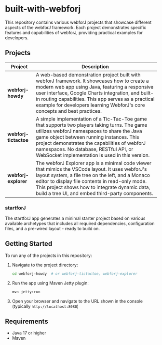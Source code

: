 # built-with-webforj

This repository contains various webforJ projects that showcase different aspects of the webforJ framework. Each project demonstrates specific features and capabilities of webforJ, providing practical examples for developers.

## Projects

| Project | Description |
|---------|-------------|
| **webforj-howdy** | A web-based demonstration project built with webforJ framework. It showcases how to create a modern web app using Java, featuring a responsive user interface, Google Charts integration, and built-in routing capabilities. This app serves as a practical example for developers learning WebforJ's core concepts and best practices. |
| **webforj-tictactoe** | A simple implementation of a Tic-Tac-Toe game that supports two players taking turns. The game utilizes webforJ namespaces to share the Java game object between running instances. This project demonstrates the capabilities of webforJ namespaces. No database, RESTful API, or WebSocket implementation is used in this version. |
| **webforj-explorer** | The webforJ Explorer app is a minimal code viewer that mimics the VSCode layout. It uses webforJ's layout system, a file tree on the left, and a Monaco editor to display file contents in read-only mode. This project shows how to integrate dynamic data, build a tree UI, and embed third-party components. |

### startforJ

The startforJ app generates a minimal starter project based on various available archetypes that includes all required dependencies, configuration files, and a pre-wired layout - ready to build on.

## Getting Started

To run any of the projects in this repository:

1. Navigate to the project directory:

   ```bash
   cd webforj-howdy  # or webforj-tictactoe, webforj-explorer
   ```

2. Run the app using Maven Jetty plugin:

   ```bash
   mvn jetty:run
   ```

3. Open your browser and navigate to the URL shown in the console (typically `http://localhost:8080`)

## Requirements

- Java 17 or higher
- Maven
